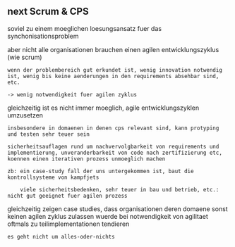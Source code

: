 ## next Scrum & CPS

soviel zu einem moeglichen loesungsansatz fuer das synchonisationsproblem

aber nicht alle organisationen brauchen einen agilen entwicklungszyklus (wie scrum)

    wenn der problembereich gut erkundet ist, wenig innovation notwendig ist, wenig bis keine aenderungen in den requirements absehbar sind, etc.

    -> wenig notwendigkeit fuer agilen zyklus

gleichzeitig ist es nicht immer moeglich, agile entwicklungszyklen umzusetzen

    insbesondere in domaenen in denen cps relevant sind, kann protyping und testen sehr teuer sein

    sicherheitsauflagen rund um nachvervolgbarkeit von requirements und implementierung, unveranderbarkeit von code nach zertifizierung etc, koennen einen iterativen prozess unmoeglich machen

    zb: ein case-study fall der uns untergekommen ist, baut die kontrollsysteme von kampfjets

        viele sicherheitsbedenken, sehr teuer in bau und betrieb, etc.: nicht gut geeignet fuer agilen prozess

gleichzeitig zeigen case studies, dass organisationen deren domaene sonst keinen agilen zyklus zulassen wuerde bei notwendigkeit von agilitaet oftmals zu teilimplementationen tendieren

    es geht nicht um alles-oder-nichts
